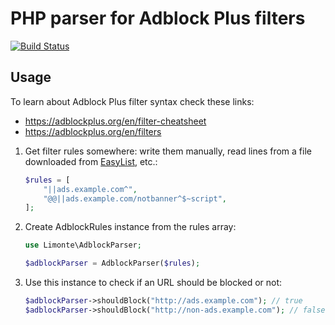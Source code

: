 PHP parser for Adblock Plus filters
===================================

[![Build Status](https://semaphoreci.com/api/v1/limonte/php-adblock-parser/branches/master/badge.svg)](https://semaphoreci.com/limonte/php-adblock-parser)

Usage
-----

To learn about Adblock Plus filter syntax check these links:

* https://adblockplus.org/en/filter-cheatsheet
* https://adblockplus.org/en/filters

1. Get filter rules somewhere: write them manually, read lines from a file
   downloaded from [EasyList](https://easylist.to/), etc.:

   ```php
   $rules = [
       "||ads.example.com^",
       "@@||ads.example.com/notbanner^$~script",
   ];
   ```

2. Create AdblockRules instance from the rules array:

   ```php
   use Limonte\AdblockParser;

   $adblockParser = AdblockParser($rules);
   ```

3. Use this instance to check if an URL should be blocked or not:

   ```php
   $adblockParser->shouldBlock("http://ads.example.com"); // true
   $adblockParser->shouldBlock("http://non-ads.example.com"); // false
   ```
